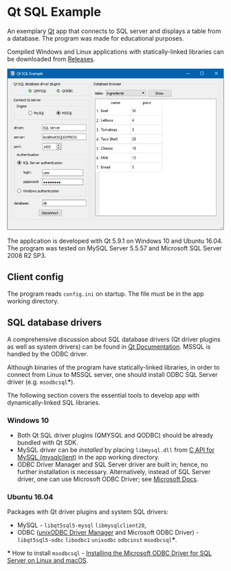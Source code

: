 # Qt SQL Example

An exemplary [Qt](https://www.qt.io/) app that connects to SQL server and displays a table from a database. The program was made for educational purposes.

Compiled Windows and Linux applications with statically-linked libraries can be downloaded from [Releases](https://github.com/andre-wojtowicz/qt-sql-example/releases).

![](screenshot.png)

The application is developed with Qt 5.9.1 on Windows 10 and Ubuntu 16.04.
The program was tested on MySQL Server 5.5.57 and Microsoft SQL Server 2008 R2 SP3.

## Client config

The program reads `config.ini` on startup. The file must be in the app working directory.

## SQL database drivers

A comprehensive discussion about SQL database drivers (Qt driver plugins as well as system drivers) can be found in [Qt Documentation](https://doc.qt.io/qt-5/sql-driver.html). MSSQL is handled by the ODBC driver.

Although binaries of the program have statically-linked libraries, in order to connect from Linux to MSSQL server, one should install ODBC SQL Server driver (e.g. `msodbcsql`__*__).

The following section covers the essential tools to develop app with dynamically-linked SQL libraries.

### Windows 10

* Both Qt SQL driver plugins (QMYSQL and QODBC) should be already bundled with Qt SDK.
* MySQL driver can be *installed* by placing `libmysql.dll` from [C API for MySQL (mysqlclient)](https://dev.mysql.com/downloads/connector/c/) in the app working directory.
* ODBC Driver Manager and SQL Server driver are built in; hence, no further installation is necessary. Alternatively, instead of SQL Server driver, one can use Microsoft ODBC Driver; see [Microsoft Docs](https://docs.microsoft.com/en-us/sql/connect/odbc/windows/microsoft-odbc-driver-for-sql-server-on-windows).

### Ubuntu 16.04

Packages with Qt driver plugins and system SQL drivers:

* MySQL - `libqt5sql5-mysql` `libmysqlclient20`,
* ODBC ([unixODBC Driver Manager](http://www.unixodbc.org) and Microsoft ODBC Driver) - `libqt5sql5-odbc` `libodbc1` `unixodbc` `odbcinst` `msodbcsql`__*__.

__*__ How to install `msodbcsql` - [Installing the Microsoft ODBC Driver for SQL Server on Linux and macOS](https://docs.microsoft.com/en-us/sql/connect/odbc/linux-mac/installing-the-microsoft-odbc-driver-for-sql-server).
